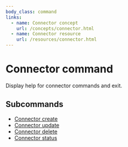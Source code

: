 ```yaml
---
body_class: command
links:
  - name: Connector concept
    url: /concepts/connector.html
  - name: Connector resource
    url: /resources/connector.html
---
```


# Connector command

<section>

Display help for connector commands and exit.

</section>

<section>

## Subcommands

- [Connector create]({{site_prefix}}/commands/connector-create.html)
- [Connector update]({{site_prefix}}/commands/connector-update.html)
- [Connector delete]({{site_prefix}}/commands/connector-delete.html)
- [Connector status]({{site_prefix}}/commands/connector-status.html)
</section>

